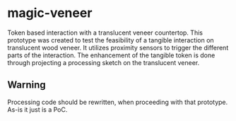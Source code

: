 # magic-veneer

Token based interaction with a translucent veneer countertop. This prototype was created to test the feasibility of a tangible interaction on translucent wood veneer. It utilizes proximity sensors to trigger the different parts of the interaction. The enhancement of the tangible token is done through projecting a processing sketch on the translucent veneer.

## Warning

Processing code should be rewritten, when proceeding with that prototype. As-is it just is a PoC.
